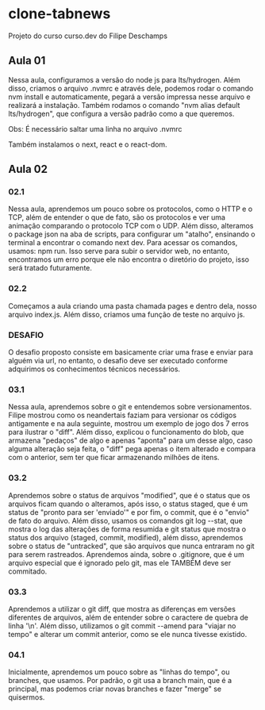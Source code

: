 # clone-tabnews
Projeto do curso curso.dev do Filipe Deschamps


## Aula 01

Nessa aula, configuramos a versão do node js para lts/hydrogen. Além disso, criamos o arquivo .nvmrc e através dele, podemos rodar o comando nvm install e automaticamente, pegará a versão impressa nesse arquivo e realizará a instalação. Também rodamos o comando "nvm alias default  lts/hydrogen", que configura a versão padrão como a que queremos.

Obs: É necessário saltar uma linha no arquivo .nvmrc

Também instalamos o next, react e o react-dom.

## Aula 02

### 02.1

Nessa aula, aprendemos um pouco sobre os protocolos, como o HTTP e o TCP, além de entender o que de fato, são os protocolos e ver uma animação comparando o protocolo TCP com o UDP. Além disso, alteramos o package json na aba de scripts, para configurar um "atalho", ensinando o terminal a encontrar o comando next dev. Para acessar os comandos, usamos: npm run. Isso serve para subir o servidor web, no entanto, encontramos um erro porque ele não encontra o diretório do projeto, isso será tratado futuramente.

### 02.2

Começamos a aula criando uma pasta chamada pages e dentro dela, nosso arquivo index.js. Além disso, criamos uma função de teste no arquivo js.

### DESAFIO 

O desafio proposto consiste em basicamente criar uma frase e enviar para alguém via url, no entanto, o desafio deve ser executado conforme adquirimos os conhecimentos técnicos necessários.

### 03.1 

Nessa aula, aprendemos sobre o git e entendemos sobre versionamentos. Filipe mostrou como os neandertais faziam para versionar os códigos antigamente e na aula seguinte, mostrou um exemplo de jogo dos 7 erros para ilustrar o "diff". Além disso, explicou o funcionamento do blob, que armazena "pedaços" de algo e apenas "aponta" para um desse algo, caso alguma alteração seja feita, o "diff" pega apenas o item alterado e compara com o anterior, sem ter que ficar armazenando milhões de itens.

### 03.2

Aprendemos sobre o status de arquivos "modified", que é o status que os arquivos ficam quando o alteramos, após isso, o status staged, que é um status de "pronto para ser 'enviado'" e por fim, o commit, que é o "envio" de fato do arquivo. Além disso, usamos os comandos
git log --stat, que mostra o log das alterações de forma resumida e git status que mostra o status dos arquivo (staged, commit, modified), além disso, aprendemos sobre o status de "untracked", que são arquivos que nunca entraram no git para serem rastreados.
Aprendemos ainda, sobre o .gitignore, que é um arquivo especial que é ignorado pelo git, mas ele TAMBÉM deve ser commitado.

### 03.3

Aprendemos a utilizar o git diff, que mostra as diferenças em versões diferentes de arquivos, além de entender sobre o caractere de quebra de linha '\n'. Além disso, utilizamos o git commit --amend para "viajar no tempo" e alterar um commit anterior, como se ele nunca tivesse existido.

### 04.1

Inicialmente, aprendemos um pouco sobre as "linhas do tempo", ou branches, que usamos. Por padrão, o git usa a branch main, que é a principal, mas podemos criar novas branches e fazer "merge" se quisermos. 